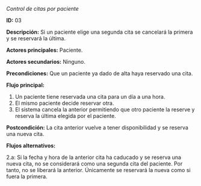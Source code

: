 *Control de citas por paciente*  

**ID:** 03  

**Descripción:** Si un paciente elige una segunda cita se cancelará la primera y se reservará la última.  

**Actores principales:** Paciente.  

**Actores secundarios:** Ninguno.  

**Precondiciones:** Que un paciente ya dado de alta haya reservado una cita.  

**Flujo principal:**  

1. Un paciente tiene reservada una cita para un día a una hora.
2. El mismo paciente decide reservar otra.
3. El sistema cancela la anterior permitiendo que otro paciente la reserve y reserva la última elegida por el paciente.  

**Postcondición:** La cita anterior vuelve a tener disponibilidad y se reserva una nueva cita.  

**Flujos alternativos:**  

2.a: Si la fecha y hora de la anterior cita ha caducado y se reserva una nueva cita, no se considerará como una segunda cita del paciente. Por tanto, no se liberará la anterior. Únicamente se reservará la nueva como si fuera la primera.


